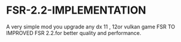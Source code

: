 # FSR-2.2-IMPLEMENTATION
A very simple mod you upgrade any dx 11 , 12or vulkan game FSR TO IMPROVED FSR 2.2.for better quality and performance. 
